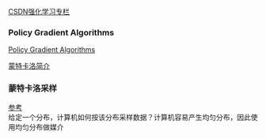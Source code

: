 [CSDN强化学习专栏](https://blog.csdn.net/qq_30615903/category_7744339.html)  

### Policy Gradient Algorithms
[Policy Gradient Algorithms](https://lilianweng.github.io/lil-log/2018/04/08/policy-gradient-algorithms.html)

[蒙特卡洛简介](https://blog.csdn.net/bitcarmanlee/article/details/82716641?ops_request_misc=%257B%2522request%255Fid%2522%253A%2522163723101416780261910069%2522%252C%2522scm%2522%253A%252220140713.130102334.pc%255Fall.%2522%257D&request_id=163723101416780261910069&biz_id=0&utm_medium=distribute.pc_search_result.none-task-blog-2~all~first_rank_ecpm_v1~hot_rank-2-82716641.first_rank_v2_pc_rank_v29&utm_term=%E8%92%99%E7%89%B9%E5%8D%A1%E6%B4%9B%E9%87%87%E6%A0%B7&spm=1018.2226.3001.4187)

### 蒙特卡洛采样  
[参考](https://blog.csdn.net/qy20115549/article/details/79635621)  
给定一个分布，计算机如何按该分布采样数据？计算机容易产生均匀分布，因此使用均匀分布做媒介
